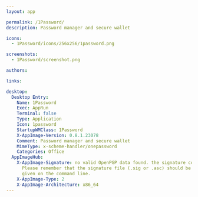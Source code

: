 ```yaml
---
layout: app

permalink: /1Password/
description: Password manager and secure wallet

icons:
  - 1Password/icons/256x256/1password.png

screenshots:
  - 1Password/screenshot.png

authors:

links:

desktop:
  Desktop Entry:
    Name: 1Password
    Exec: AppRun
    Terminal: false
    Type: Application
    Icon: 1password
    StartupWMClass: 1Password
    X-AppImage-Version: 0.8.1.23078
    Comment: Password manager and secure wallet
    MimeType: x-scheme-handler/onepassword
    Categories: Office
  AppImageHub:
    X-AppImage-Signature: no valid OpenPGP data found. the signature could not be verified.
      Please remember that the signature file (.sig or .asc) should be the first file
      given on the command line.
    X-AppImage-Type: 2
    X-AppImage-Architecture: x86_64
---
```

